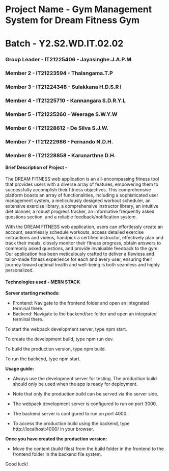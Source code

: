  

# Project Name - Gym Management System for Dream Fitness Gym
# Batch - Y2.S2.WD.IT.02.02
### Group Leader - IT21225406 - Jayasinghe.J.A.P.M
### Member 2 - IT21223594 - Thalangama.T.P
### Member 3 - IT21224348 - Sulakkana H.D.S.R I
### Member 4 - IT21225710 - Kannangara S.D.R.Y.L 
### Member 5 - IT21225260 - Weerage S.W.Y.W
### Member 6 - IT21228612 - De Silva S.J.W.
### Member 7 - IT21222986 - Fernando N.D.H.
### Member 8 - IT21228858 - Karunarthne D.H. 

#### Brief Description of Project -

The DREAM FITNESS web application is an all-encompassing fitness tool that provides users with a diverse array of features, empowering them to successfully accomplish their fitness objectives. This comprehensive platform boasts an array of functionalities, including a sophisticated user management system, a meticulously designed workout scheduler, an extensive exercise library, a comprehensive instructor library, an intuitive diet planner, a robust progress tracker, an informative frequently asked questions section, and a reliable feedback/notification system.

With the DREAM FITNESS web application, users can effortlessly create an account, seamlessly schedule workouts, access detailed exercise instructions and videos, handpick a certified instructor, effectively plan and track their meals, closely monitor their fitness progress, obtain answers to commonly asked questions, and provide invaluable feedback to the gym. Our application has been meticulously crafted to deliver a flawless and tailor-made fitness experience for each and every user, ensuring their journey toward optimal health and well-being is both seamless and highly personalized.


#### Technologies used - MERN STACK

**Server starting methods:**

- Frontend: Navigate to the frontend folder and open an integrated terminal there.
- Backend: Navigate to the backend/src folder and open an integrated terminal there.

To start the webpack development server, type npm start.

To create the development build, type npm run dev.

To build the production version, type npm build.

To run the backend, type npm start.

**Usage guide:**

- Always use the development server for testing. The production build should only be used when the app is ready for deployment.

- Note that only the production build can be served via the server side.

- The webpack development server is configured to run on port 3000.

- The backend server is configured to run on port 4000.

- To access the production build using the backend, type http://localhost:4000/ in your browser.

**Once you have created the production version:**

- Move the content (build files) from the build folder in the frontend to the frontend folder in the backend file system.

Good luck!


 


